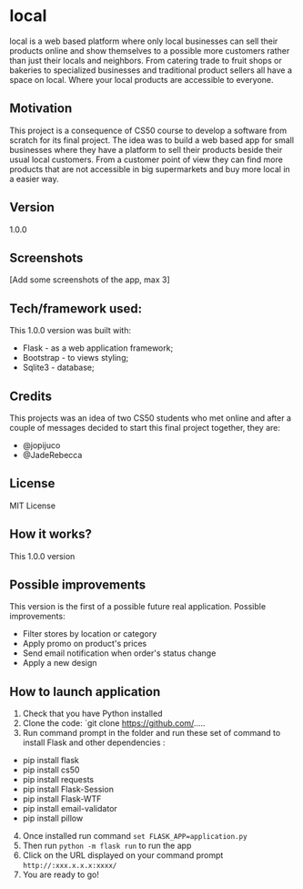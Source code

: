 # local

local is a web based platform where only local businesses can sell their products online and show themselves to a possible more customers rather than just their locals and neighbors.
From catering trade to fruit shops or bakeries to specialized businesses and traditional product sellers all have a space on local.
Where your local products are accessible to everyone.

## Motivation

This project is a consequence of CS50 course to develop a software from scratch for its final project.
The idea was to build a web based app for small businesses where they have a platform to sell their products beside their usual
local customers.
From a customer point of view they can find more products that are not accessible in big supermarkets and buy more local in a easier way.

## Version

1.0.0
   
## Screenshots

[Add some screenshots of the app, max 3]

## Tech/framework used:

This 1.0.0 version was built with:

- Flask - as a web application framework;
- Bootstrap - to views styling;
- Sqlite3 - database;


## Credits

This projects was an idea of two CS50 students who met online and after a couple of messages decided to start this final project together, they are:

- @jopijuco
- @JadeRebecca

## License

MIT License




## How it works?

This 1.0.0 version 




## Possible improvements

This version is the first of a possible future real application. Possible improvements:

- Filter stores by location or category
- Apply promo on product's prices
- Send email notification when order's status change
- Apply a new design

## How to launch application

1. Check that you have Python installed
2. Clone the code: `git clone https://github.com/.....
3. Run command prompt in the folder and run these set of command to install Flask and other dependencies :
- pip install flask 
- pip install cs50  
- pip install requests 
- pip install Flask-Session 
- pip install Flask-WTF
- pip install email-validator
- pip install pillow 
4. Once installed run command `set FLASK_APP=application.py`
5. Then run `python -m flask run` to run the app
5. Click on the URL displayed on your command prompt `http://:xxx.x.x.x:xxxx/`
6. You are ready to go!